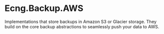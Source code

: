 # Ecng.Backup.AWS

Implementations that store backups in Amazon S3 or Glacier storage. They build
on the core backup abstractions to seamlessly push your data to AWS.
